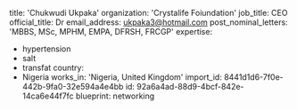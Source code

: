 title: 'Chukwudi Ukpaka'
organization: 'Crystalife Foiundation'
job_title: CEO
official_title: Dr
email_address: ukpaka3@hotmail.com
post_nominal_letters: 'MBBS, MSc, MPHM, EMPA, DFRSH, FRCGP'
expertise:
  - hypertension
  - salt
  - transfat
country:
  - Nigeria
works_in: 'Nigeria, United Kingdom'
import_id: 8441d1d6-7f0e-442b-9fa0-32e594a4e4bb
id: 92a6a4ad-88d9-4bcf-842e-14ca6e44f7fc
blueprint: networking
